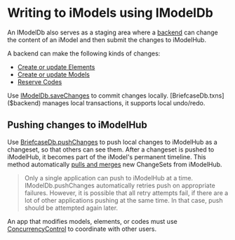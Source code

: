 # Writing to iModels using IModelDb

An IModelDb also serves as a staging area where a [backend](../Glossary.md#backend) can change the content of an iModel and then submit the changes to iModelHub.

A backend can make the following kinds of changes:

- [Create or update Elements](./CreateElements.md)
- [Create or update Models](./CreateModels.md)
- [Reserve Codes](./ReserveCodes.md)

Use [IModelDb.saveChanges]($backend) to commit changes locally. [BriefcaseDb.txns]($backend) manages local transactions, it supports local undo/redo.

## Pushing changes to iModelHub

Use [BriefcaseDb.pushChanges]($backend) to push local changes to iModelHub as a changeset, so that others can see them. After a changeset is pushed to iModelHub, it becomes part of the iModel's permanent timeline. This method automatically [pulls and merges](./IModelDbSync.md) new ChangeSets from iModelHub.

> Only a single application can push to iModelHub at a time. IModelDb.pushChanges automatically retries push on appropriate failures. However, it is possible that all retry attempts fail, if there are a lot of other applications pushing at the same time. In that case, push should be attempted again later.

An app that modifies models, elements, or codes must use [ConcurrencyControl](./ConcurrencyControl.md) to coordinate with other users.
